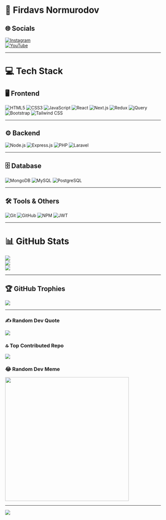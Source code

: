 # 🚀 Firdavs Normurodov  

## 🌐 Socials  
[![Instagram](https://img.shields.io/badge/Instagram-%23E4405F.svg?style=for-the-badge&logo=Instagram&logoColor=white)](https://www.instagram.com/night_star0724/)  
[![YouTube](https://img.shields.io/badge/YouTube-%23FF0000.svg?style=for-the-badge&logo=YouTube&logoColor=white)](https://www.youtube.com/channel/UC6gnNNMgYKs7iBN4kd9X0KQ)  

---

# 💻 Tech Stack  

## 🖥 Frontend  
![HTML5](https://img.shields.io/badge/html5-%23E34F26.svg?style=for-the-badge&logo=html5&logoColor=white) 
![CSS3](https://img.shields.io/badge/css3-%231572B6.svg?style=for-the-badge&logo=css3&logoColor=white) 
![JavaScript](https://img.shields.io/badge/javascript-%23323330.svg?style=for-the-badge&logo=javascript&logoColor=%23F7DF1E) 
![React](https://img.shields.io/badge/react-%2320232a.svg?style=for-the-badge&logo=react&logoColor=%2361DAFB) 
![Next.js](https://img.shields.io/badge/Next.js-%23000000.svg?style=for-the-badge&logo=next.js&logoColor=white) 
![Redux](https://img.shields.io/badge/redux-%23593d88.svg?style=for-the-badge&logo=redux&logoColor=white) 
![jQuery](https://img.shields.io/badge/jquery-%230769AD.svg?style=for-the-badge&logo=jquery&logoColor=white) 
![Bootstrap](https://img.shields.io/badge/bootstrap-%238511FA.svg?style=for-the-badge&logo=bootstrap&logoColor=white) 
![Tailwind CSS](https://img.shields.io/badge/tailwindcss-%2338B2AC.svg?style=for-the-badge&logo=tailwind-css&logoColor=white)  

---

## ⚙️ Backend  
![Node.js](https://img.shields.io/badge/node.js-%23339933.svg?style=for-the-badge&logo=node.js&logoColor=white) 
![Express.js](https://img.shields.io/badge/express.js-%23000000.svg?style=for-the-badge&logo=express&logoColor=white) 
![PHP](https://img.shields.io/badge/php-%23777BB4.svg?style=for-the-badge&logo=php&logoColor=white) 
![Laravel](https://img.shields.io/badge/laravel-%23FF2D20.svg?style=for-the-badge&logo=laravel&logoColor=white)  

---

## 🗄 Database  
![MongoDB](https://img.shields.io/badge/mongodb-%2347A248.svg?style=for-the-badge&logo=mongodb&logoColor=white) 
![MySQL](https://img.shields.io/badge/mysql-%2300f.svg?style=for-the-badge&logo=mysql&logoColor=white) 
![PostgreSQL](https://img.shields.io/badge/postgresql-%23316192.svg?style=for-the-badge&logo=postgresql&logoColor=white)  

---

## 🛠 Tools & Others  
![Git](https://img.shields.io/badge/git-%23F05033.svg?style=for-the-badge&logo=git&logoColor=white) 
![GitHub](https://img.shields.io/badge/github-%23121011.svg?style=for-the-badge&logo=github&logoColor=white) 
![NPM](https://img.shields.io/badge/NPM-%23CB3837.svg?style=for-the-badge&logo=npm&logoColor=white) 
![JWT](https://img.shields.io/badge/JWT-%23000000.svg?style=for-the-badge&logo=json-web-tokens&logoColor=white)  

---

# 📊 GitHub Stats  
![](https://github-readme-stats.vercel.app/api?username=Firdavs-Normurodov&theme=dark&hide_border=false&include_all_commits=false&count_private=false)  
![](https://github-readme-streak-stats.herokuapp.com/?user=Firdavs-Normurodov&theme=dark&hide_border=false)  
![](https://github-readme-stats.vercel.app/api/top-langs/?username=Firdavs-Normurodov&theme=dark&hide_border=false&include_all_commits=false&count_private=false&layout=compact)  

---

## 🏆 GitHub Trophies  
![](https://github-profile-trophy.vercel.app/?username=Firdavs-Normurodov&theme=radical&no-frame=false&no-bg=true&margin-w=4)  

---

### ✍️ Random Dev Quote  
![](https://quotes-github-readme.vercel.app/api?type=horizontal&theme=radical)  

### 🔝 Top Contributed Repo  
![](https://github-contributor-stats.vercel.app/api?username=Firdavs-Normurodov&limit=5&theme=dark&combine_all_yearly_contributions=true)  

### 😂 Random Dev Meme  
<img src="https://img-b.udemycdn.com/course/480x270/5619030_e742_4.jpg" style="height: 400px;"/>  

---

[![](https://visitcount.itsvg.in/api?id=Firdavs-Normurodov&icon=0&color=0)](https://visitcount.itsvg.in)  

<!-- Proudly created with GPRM ( https://gprm.itsvg.in ) -->
